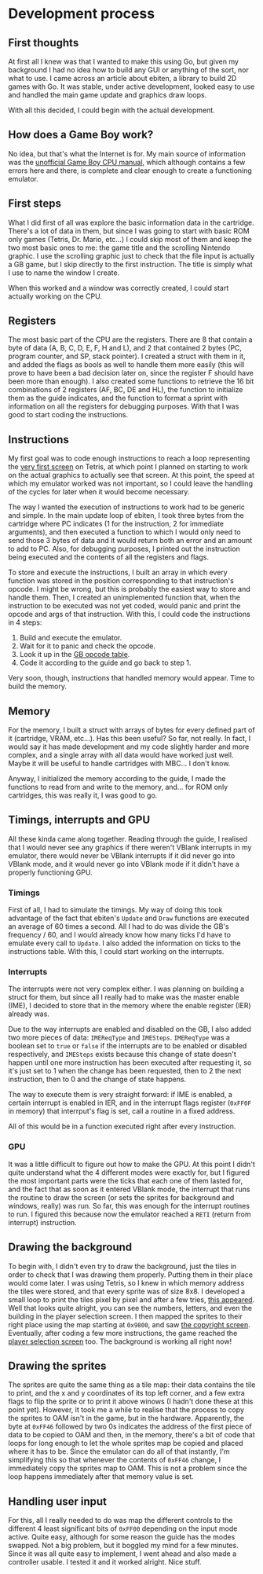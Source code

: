 # Development process

## First thoughts
At first all I knew was that I wanted to make this using Go, but given my background I had no idea how to build any GUI or anything of the sort, nor what to use. I came across an article about ebiten, a library to build 2D games with Go. It was stable, under active development, looked easy to use and handled the main game update and graphics draw loops. 

With all this decided, I could begin with the actual development.

## How does a Game Boy work?
No idea, but that's what the Internet is for. My main source of information was the [unofficial Game Boy CPU manual](http://marc.rawer.de/Gameboy/Docs/GBCPUman.pdf), which although contains a few errors here and there, is complete and clear enough to create a functioning emulator.

## First steps
What I did first of all was explore the basic information data in the cartridge. There's a lot of data in them, but since I was going to start with basic ROM only games (Tetris, Dr. Mario, etc...) I could skip most of them and keep the two most basic ones to me: the game title and the scrolling Nintendo graphic. I use the scrolling graphic just to check that the file input is actually a GB game, but I skip directly to the first instruction. The title is simply what I use to name the window I create.

When this worked and a window was correctly created, I could start actually working on the CPU.

## Registers
The most basic part of the CPU are the registers. There are 8 that contain a byte of data (A, B, C, D, E, F, H and L), and 2 that contained 2 bytes (PC, program counter, and SP, stack pointer). I created a struct with them in it, and added the flags as bools as well to handle them more easily (this will prove to have been a bad decision later on, since the register F should have been more than enough). I also created some functions to retrieve the 16 bit combinations of 2 registers (AF, BC, DE and HL), the function to initialize them as the guide indicates, and the function to format a sprint with information on all the registers for debugging purposes. With that I was good to start coding the instructions.

## Instructions
My first goal was to code enough instructions to reach a loop representing the [very first screen](https://i.imgur.com/LvApfib.png) on Tetris, at which point I planned on starting to work on the actual graphics to actually see that screen. At this point, the speed at which my emulator worked was not important, so I could leave the handling of the cycles for later when it would become necessary. 

The way I wanted the execution of instructions to work had to be generic and simple. In the main update loop of ebiten, I took three bytes from the cartridge where PC indicates (1 for the instruction, 2 for immediate arguments), and then executed a function to which I would only need to send those 3 bytes of data and it would return both an error and an amount to add to PC. Also, for debugging purposes, I printed out the instruction being executed and the contents of all the registers and flags.

To store and execute the instructions, I built an array in which every function was stored in the position corresponding to that instruction's opcode. I might be wrong, but this is probably the easiest way to store and handle them. Then, I created an unimplemented function that, when the instruction to be executed was not yet coded, would panic and print the opcode and args of that instruction. With this, I could code the instructions in 4 steps:

1. Build and execute the emulator.
2. Wait for it to panic and check the opcode.
3. Look it up in the [GB opcode table](http://imrannazar.com/Gameboy-Z80-Opcode-Map).
4. Code it according to the guide and go back to step 1.

Very soon, though, instructions that handled memory would appear. Time to build the memory.

## Memory
For the memory, I built a struct with arrays of bytes for every defined part of it (cartridge, VRAM, etc...). Has this been useful? So far, not really. In fact, I would say it has made development and my code slightly harder and more complex, and a single array with all data would have worked just well. Maybe it will be useful to handle cartridges with MBC... I don't know.

Anyway, I initialized the memory according to the guide, I made the functions to read from and write to the memory, and... for ROM only cartridges, this was really it, I was good to go.

## Timings, interrupts and GPU
All these kinda came along together. Reading through the guide, I realised that I would never see any graphics if there weren't VBlank interrupts in my emulator, there would never be VBlank interrupts if it did never go into VBlank mode, and it would never go into VBlank mode if it didn't have a properly functioning GPU.

### Timings

First of all, I had to simulate the timings. My way of doing this took advantage of the fact that ebiten's `Update` and `Draw` functions are executed an average of 60 times a second. All I had to do was divide the GB's frequency / 60, and I would already know how many ticks I'd have to emulate every call to `Update`. I also added the information on ticks to the instructions table. With this, I could start working on the interrupts.

### Interrupts
The interrupts were not very complex either. I was planning on building a struct for them, but since all I really had to make was the master enable (IME), I decided to store that in the memory where the enable register (IER) already was.

Due to the way interrupts are enabled and disabled on the GB, I also added two more pieces of data: `IMEReqType` and `IMESteps`. `IMEReqType` was a boolean set to `true` or `false` if the interrupts are to be enabled or disabled respectively, and `IMESteps` exists because this change of state doesn't happen until one more instruction has been executed after requesting it, so it's just set to 1 when the change has been requested, then to 2 the next instruction, then to 0 and the change of state happens.

The way to execute them is very straight forward: if IME is enabled, a certain interrupt is enabled in IER, and in the interrupt flags register (`0xFF0F` in memory) that interrput's flag is set, call a routine in a fixed address.

All of this would be in a function executed right after every instruction.

### GPU
It was a little difficult to figure out how to make the GPU. At this point I didn't quite understand what the 4 different modes were exactly for, but I figured the most important parts were the ticks that each one of them lasted for, and the fact that as soon as it entered VBlank mode, the interrupt that runs the routine to draw the screen (or sets the sprites for background and windows, really) was run. So far, this was enough for the interrupt routines to run. I figured this because now the emulator reached a `RETI` (return from interrupt) instruction. 

## Drawing the background
To begin with, I didn't even try to draw the background, just the tiles in order to check that I was drawing them properly. Putting them in their place would come later. I was using Tetris, so I knew in which memory address the tiles were stored, and that every sprite was of size 8x8. I developed a small loop to print the tiles pixel by pixel and after a few tries, [this appeared](https://i.imgur.com/G5TtAUS.png). Well that looks quite alright, you can see the numbers, letters, and even the building in the player selection screen. I then mapped the sprites to their right place using the map starting at `0x9800`, and saw [the copyright screen](https://i.imgur.com/LvApfib.png). Eventually, after coding a few more instructions, the game reached the [player selection screen](https://i.imgur.com/0SxqTPc.png) too. The background is working all right now!

## Drawing the sprites
The sprites are quite the same thing as a tile map: their data contains the tile to print, and the x and y coordinates of its top left corner, and a few extra flags to flip the sprite or to print it above winows (I hadn't done these at this point yet). However, it took me a while to realise that the process to copy the sprites to OAM isn't in the game, but in the hardware. Apparently, the byte at `0xFF46` followed by two 0s indicates the address of the first piece of data to be copied to OAM and then, in the memory, there's a bit of code that loops for long enough to let the whole sprites map be copied and placed where it has to be. Since the emulator can do all of that instantly, I'm simplifying this so that whenever the contents of `0xFF46` change, I immediately copy the sprites map to OAM. This is not a problem since the loop happens immediately after that memory value is set.

## Handling user input
For this, all I really needed to do was map the different controls to the different 4 least significant bits of `0xFF00` depending on the input mode active. Quite easy, although for some reason the guide has the modes swapped. Not a big problem, but it boggled my mind for a few minutes. Since it was all quite easy to implement, I went ahead and also made a controller usable. I tested it and it worked alright. Nice stuff.